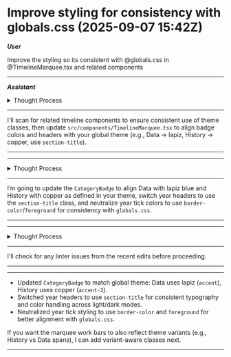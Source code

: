 <!-- Generated by SpecStory -->

# Improve styling for consistency with globals.css (2025-09-07 15:42Z)

_**User**_

Improve the styling so its consistent with @globals.css  in @TimelineMarquee.tsx and related components

---

_**Assistant**_

<think><details><summary>Thought Process</summary>**Considering course adjustments**

I’m thinking about how mixed course categories might affect the badge display, particularly if it just shows the year with data classes. That feels somewhat arbitrary. I need to ensure the borders and backgrounds use the right color schemes I've noted before. It seems that work categories should not fall under data/history but remain neutral. I’ll also consider changing the header to use "section-title" for consistency, especially since there are so many class names for the timeline components. Small adjustments will help ensure everything aligns better.
**Updating header and components**

I think using "section-title" for the TechTicker headers makes sense, so I’ll update both instances. The YearTick component isn’t being used, so leaving it out could be fine. There are hover border colors on the SemesterCard that might need adjustment; I’m considering using a different hover color for categories. The work lane currently uses a light background that could be neutralized. I’ll implement these edits accordingly and check for related components, focusing on TimelineMarquee.tsx for now to ensure everything fits together well.</details></think>

---

I'll scan for related timeline components to ensure consistent use of theme classes, then update `src/components/TimelineMarquee.tsx` to align badge colors and headers with your global theme (e.g., Data -> lapiz, History -> copper, use `section-title`).

---



---

<think><details><summary>Thought Process</summary>**Making adjustments**

I'm considering adjusting the YearTick by setting the vertical line's background border color and changing the year text classes to `.text-foreground opacity-80` instead of `text-accent-2`. 

For the Work lane bar, I think it might be good to use `bg-accent-2/15` and `text-accent-2`, but I'm unsure if that’s the best choice. 

Maybe I could apply `.year-badge` to add a badge on the SemesterCard? It could feel like overkill, so keeping it minimal is better. 

Lastly, I’m debating whether to improve the card classes with `.history-card` and `.data-card`, but I feel SemesterCard might be sufficient as it is. Time to implement these minor changes!</details></think>

---

I’m going to update the `CategoryBadge` to align Data with lapiz blue and History with copper as defined in your theme, switch year headers to use the `section-title` class, and neutralize year tick colors to use `border-color`/`foreground` for consistency with `globals.css`.

---



---

<think><details><summary>Thought Process</summary>**Checking for code lints**

I'm thinking we made some small edits, so it might be a good idea to check for any lints. The linter tool is optional, and the default setting says false, but the guidelines suggest I should run it after making edits. So, I'll go ahead and run `read_lints` for that file to ensure everything looks good. Just want to make sure everything's in order!</details></think>

---

I'll check for any linter issues from the recent edits before proceeding.

---



---

- Updated `CategoryBadge` to match global theme: Data uses lapiz (`accent`), History uses copper (`accent-2`).
- Switched year headers to use `section-title` for consistent typography and color handling across light/dark modes.
- Neutralized year tick styling to use `border-color` and `foreground` for better alignment with `globals.css`.

If you want the marquee work bars to also reflect theme variants (e.g., History vs Data spans), I can add variant-aware classes next.

---

